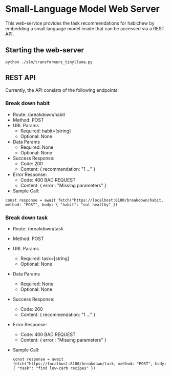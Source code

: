# Small-Language Model Web Server
This web-service provides the task recommendations for habichew by embedding a small language model inside that can be accessed via a REST API. 

## Starting the web-server
```python ./slm/transformers_tinyllama.py```

## REST API
Currently, the API consists of the following endpoints:

### Break down habit
- Route: /breakdown/habit
- Method: POST
- URL Params
  - Required: habit=[string]
  - Optional: None
- Data Params
  - Required: None
  - Optional: None
- Success Response:
  - Code: 200
  - Content: { recommendation: "1 ..." }
- Error Response:
  - Code: 400 BAD REQUEST
  - Content: { error : "Missing parameters" }
- Sample Call:
  
```const response = await fetch("https://localhost:8100/breakdown/habit, method: "POST", body: { "habit": "eat healthy" })```

### Break down task
- Route: /breakdown/task
- Method: POST
- URL Params
  - Required: task=[string]
  - Optional: None
- Data Params
  - Required: None
  - Optional: None
- Success Response:
  - Code: 200
  - Content: { recommendation: "1 ..." }
- Error Response:
  - Code: 400 BAD REQUEST
  - Content: { error : "Missing parameters" }
- Sample Call:
  
  ```const response = await fetch("https://localhost:8100/breakdown/task, method: "POST", body: { "task": "find low-carb recipes" })```
